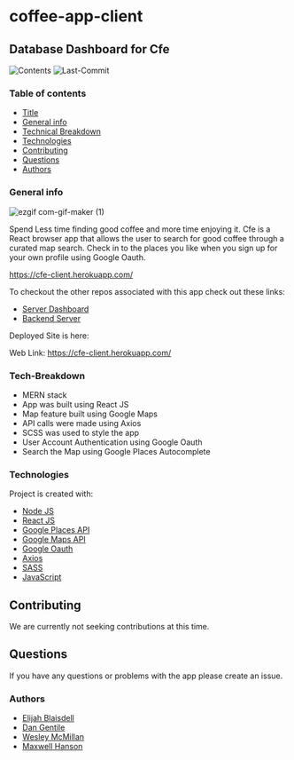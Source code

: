 # coffee-app-client

## Database Dashboard for Cfe

![Contents](https://img.shields.io/github/languages/top/dan-gentile/coffee-app-client)
![Last-Commit](https://img.shields.io/github/last-commit/dan-gentile/coffee-app-client)

### Table of contents

- [Title](#title)
- [General info](#general-info)
- [Technical Breakdown](#Tech-Breakdown)
- [Technologies](#Technologies)
- [Contributing](#contributing)
- [Questions](#questions)
- [Authors](#Authors)

### General info

![ezgif com-gif-maker (1)](https://user-images.githubusercontent.com/68626350/99983567-dd6dc100-2d60-11eb-8335-3461f86882c2.gif)

Spend Less time finding good coffee and more time enjoying it. Cfe is a React browser app that allows the user to search for good coffee through a curated map search. Check in to the places you like when you sign up for your own profile using Google Oauth.

<https://cfe-client.herokuapp.com/>

To checkout the other repos associated with this app check out these links:

- [Server Dashboard](https://github.com/dan-gentile/coffee-app-dashboard)
- [Backend Server](https://github.com/dan-gentile/coffee-app-backend)

Deployed Site is here:

Web Link: <https://cfe-client.herokuapp.com/>

### Tech-Breakdown

- MERN stack
- App was built using React JS
- Map feature built using Google Maps
- API calls were made using Axios
- SCSS was used to style the app
- User Account Authentication using Google Oauth
- Search the Map using Google Places Autocomplete

### Technologies

Project is created with:
​

- [Node JS](https://nodejs.org/en/)
- [React JS](https://reactjs.org/)
- [Google Places API](https://developers.google.com/places/web-service/overview)
- [Google Maps API](https://developers.google.com/maps/documentation)
- [Google Oauth](https://developers.google.com/identity/protocols/oauth2)
- [Axios](https://www.npmjs.com/package/axios)
- [SASS](https://sass-lang.com/)
- [JavaScript](https://www.javascript.com/)

## Contributing

We are currently not seeking contributions at this time.

## Questions

If you have any questions or problems with the app please create an issue.

### Authors

- [Elijah Blaisdell](https://github.com/elijah415hz)
- [Dan Gentile](https://github.com/dan-gentile)
- [Wesley McMillan](https://github.com/wmcmillan)
- [Maxwell Hanson](https://github.com/MaxHanson07)

​
